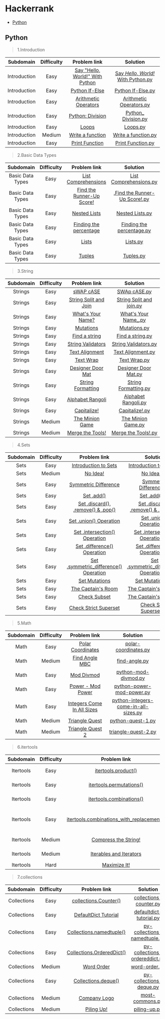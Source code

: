# Hackerrank
* [Python](#python)


## Python <br>
> 1.Introduction <br>

| Subdomain | Difficulty | Problem link | Solution |
|:---------:|:----------:|:-----------: |:--------:|
|Introduction|Easy|[Say "Hello, World!" With Python](https://www.hackerrank.com/challenges/py-hello-world/problem)|[Say _Hello, World!_ With Python.py](https://github.com/Kushal997-das/Competitive-Programming/blob/master/Hackerrank_python/1.introduction/01.Say%20_Hello%2C%20World!_%20With%20Python.py)|
|Introduction|Easy|[Python If-Else](https://www.hackerrank.com/challenges/py-if-else/problem)|[Python If-Else.py](https://github.com/Kushal997-das/Competitive-Programming/blob/master/Hackerrank_python/1.introduction/02.Python%20If-Else.py)|
|Introduction|Easy|[Arithmetic Operators](https://www.hackerrank.com/challenges/python-arithmetic-operators/problem)|[Arithmetic Operators.py](https://github.com/Kushal997-das/Competitive-Programming/blob/master/Hackerrank_python/1.introduction/03.Arithmetic%20Operators.py)|
|Introduction|Easy|[Python: Division](https://www.hackerrank.com/challenges/python-division/problem)|[Python_ Division.py](https://github.com/Kushal997-das/Competitive-Programming/blob/master/Hackerrank_python/1.introduction/04.Python_%20Division.py)|
|Introduction|Easy|[Loops](https://www.hackerrank.com/challenges/python-loops/problem)|[Loops.py](https://github.com/Kushal997-das/Competitive-Programming/blob/master/Hackerrank_python/1.introduction/05.Loops.py)|
|Introduction|Medium|[Write a function](https://www.hackerrank.com/challenges/write-a-function/problem)|[Write a function.py ](https://github.com/Kushal997-das/Competitive-Programming/blob/master/Hackerrank_python/1.introduction/06.Write%20a%20function.py)|
|Introduction|Easy|[Print Function](https://www.hackerrank.com/challenges/python-print/problem)|[Print Function.py ](https://github.com/Kushal997-das/Competitive-Programming/blob/master/Hackerrank_python/1.introduction/07.Print%20Function.py)|

> 2.Basic Data Types <br>

| Subdomain | Difficulty | Problem link | Solution |
|:---------:|:----------:|:-----------: |:--------:|
|Basic Data Types|Easy|[List Comprehensions](https://www.hackerrank.com/challenges/list-comprehensions/problem)|[List Comprehensions.py](https://github.com/Kushal997-das/Competitive-Programming/blob/master/Hackerrank_python/2.basic%20data%20types/08.List%20Comprehensions.py)|
|Basic Data Types|Easy|[Find the Runner-Up Score!](https://www.hackerrank.com/challenges/find-second-maximum-number-in-a-list/problem)|[.Find the Runner-Up Score!.py ](https://github.com/Kushal997-das/Competitive-Programming/blob/master/Hackerrank_python/2.basic%20data%20types/09.Find%20the%20Runner-Up%20Score!.py)|
|Basic Data Types|Easy|[Nested Lists](https://www.hackerrank.com/challenges/nested-list/problem)|[Nested Lists.py](https://github.com/Kushal997-das/Competitive-Programming/blob/master/Hackerrank_python/2.basic%20data%20types/10.Nested%20Lists.py)|
|Basic Data Types|Easy|[Finding the percentage](https://www.hackerrank.com/challenges/finding-the-percentage/problem)|[Finding the percentage.py](https://github.com/Kushal997-das/Competitive-Programming/blob/master/Hackerrank_python/2.basic%20data%20types/11.Finding%20the%20percentage.py)|
|Basic Data Types|Easy|[Lists](https://www.hackerrank.com/challenges/python-lists/problem)|[Lists.py](https://github.com/Kushal997-das/Competitive-Programming/blob/master/Hackerrank_python/2.basic%20data%20types/12.Lists.py)|
|Basic Data Types|Easy|[Tuples](https://www.hackerrank.com/challenges/python-tuples/problem)|[Tuples.py](https://github.com/Kushal997-das/Competitive-Programming/blob/master/Hackerrank_python/2.basic%20data%20types/13.Tuples.py)|

> 3.String <br>

| Subdomain | Difficulty | Problem link | Solution |
|:---------:|:----------:|:-----------: |:--------:|
|Strings|Easy|[sWAP cASE](https://www.hackerrank.com/challenges/swap-case/problem)|[SWAp cASE.py ](https://github.com/Kushal997-das/Competitive-Programming/blob/master/Hackerrank_python/3.string/14.SWAp%20cASE.py)|
|Strings|Easy|[String Split and Join](https://www.hackerrank.com/challenges/python-string-split-and-join/problem)|[String Split and join.py](https://github.com/Kushal997-das/Competitive-Programming/blob/master/Hackerrank_python/3.string/15.String%20Split%20and%20join.py)|
|Strings|Easy|[What's Your Name?](https://www.hackerrank.com/challenges/whats-your-name/problem)|[What's Your Name_.py](https://github.com/Kushal997-das/Competitive-Programming/blob/master/Hackerrank_python/3.string/16.What's%20Your%20Name_.py)|
|Strings|Easy|[Mutations](https://www.hackerrank.com/challenges/python-mutations/problem)|[Mutations.py](https://github.com/Kushal997-das/Competitive-Programming/blob/master/Hackerrank_python/3.string/17.Mutations.py)|
|Strings|Easy|[Find a string](https://www.hackerrank.com/challenges/find-a-string/problem)|[Find a string.py ](https://github.com/Kushal997-das/Competitive-Programming/blob/master/Hackerrank_python/3.string/18.Find%20a%20string.py)|
|Strings|Easy|[String Validators](https://www.hackerrank.com/challenges/string-validators/problem)|[String Validators.py ](https://github.com/Kushal997-das/Competitive-Programming/blob/master/Hackerrank_python/3.string/19.String%20Validators.py)|
|Strings|Easy|[Text Alignment](https://www.hackerrank.com/challenges/text-alignment/problem)|[Text Alignment.py](https://github.com/Kushal997-das/Competitive-Programming/blob/master/Hackerrank_python/3.string/20.Text%20Alignment.py)|
|Strings|Easy|[Text Wrap](https://www.hackerrank.com/challenges/text-wrap/problem)|[Text Wrap.py ](https://github.com/Kushal997-das/Competitive-Programming/blob/master/Hackerrank_python/3.string/21.Text%20Wrap.py)|
|Strings|Easy|[Designer Door Mat](https://www.hackerrank.com/challenges/designer-door-mat/problem)|[Designer Door Mat.py](https://github.com/Kushal997-das/Competitive-Programming/blob/master/Hackerrank_python/3.string/22.Designer%20Door%20Mat.py)|
|Strings|Easy|[String Formatting](https://www.hackerrank.com/challenges/python-string-formatting/problem)|[String Formatting.py](https://github.com/Kushal997-das/Competitive-Programming/blob/master/Hackerrank_python/3.string/23.String%20Formatting.py)|
|Strings|Easy|[Alphabet Rangoli](https://www.hackerrank.com/challenges/alphabet-rangoli/problem)|[Alphabet Rangoli.py](https://github.com/Kushal997-das/Competitive-Programming/blob/master/Hackerrank_python/3.string/24.Alphabet%20Rangoli.py)|
|Strings|Easy|[Capitalize!](https://www.hackerrank.com/challenges/capitalize/problem)|[Capitalize!.py](https://github.com/Kushal997-das/Competitive-Programming/blob/master/Hackerrank_python/3.string/25.Capitalize!.py)|
|Strings|Medium|[The Minion Game](https://www.hackerrank.com/challenges/the-minion-game/problem)|[The Minion Game.py](https://github.com/Kushal997-das/Competitive-Programming/blob/master/Hackerrank_python/3.string/26.The%20Minion%20Game.py)|
|Strings|Medium|[Merge the Tools!](https://www.hackerrank.com/challenges/merge-the-tools/problem)|[Merge the Tools!.py ](https://github.com/Kushal997-das/Competitive-Programming/blob/master/Hackerrank_python/3.string/27.Merge%20the%20Tools!.py)|

> 4.Sets <br>

| Subdomain | Difficulty | Problem link | Solution |
|:---------:|:----------:|:-----------: |:--------:|
|Sets|Easy|[Introduction to Sets](https://www.hackerrank.com/challenges/py-introduction-to-sets/problem)|[Introduction to Sets.py](https://github.com/Kushal997-das/Competitive-Programming/blob/master/Hackerrank_python/4.sets/28.Introduction%20to%20Sets.py)|
|Sets|Medium|[No Idea!](https://www.hackerrank.com/challenges/no-idea/problem)|[No Idea!.py](https://github.com/Kushal997-das/Competitive-Programming/blob/master/Hackerrank_python/4.sets/29.No%20Idea!.py)|
|Sets|Easy|[Symmetric Difference](https://www.hackerrank.com/challenges/symmetric-difference/problem)|[Symmetric Difference.py ](https://github.com/Kushal997-das/Competitive-Programming/blob/master/Hackerrank_python/4.sets/30.Symmetric%20Difference.py)|
|Sets|Easy|[Set .add()](https://www.hackerrank.com/challenges/py-set-add/problem)|[Set .add().py](https://github.com/Kushal997-das/Competitive-Programming/blob/master/Hackerrank_python/4.sets/31.Set%20.add().py)|
|Sets|Easy|[Set .discard(), .remove() & .pop()](https://www.hackerrank.com/challenges/py-set-discard-remove-pop/problem)|[Set .discard(), .remove() & .pop().py](https://github.com/Kushal997-das/Competitive-Programming/blob/master/Hackerrank_python/4.sets/32.Set%20.discard()%2C%20.remove()%20%26%20.pop().py)|
|Sets|Easy|[Set .union() Operation](https://www.hackerrank.com/challenges/py-set-union/problem)|[Set .union() Operation.py](https://github.com/Kushal997-das/Competitive-Programming/blob/master/Hackerrank_python/4.sets/33.Set%20.union()%20Operation.py)|
|Sets|Easy|[Set .intersection() Operation](https://www.hackerrank.com/challenges/py-set-intersection-operation/problem)|[Set .intersection() Operation.py ](https://github.com/Kushal997-das/Competitive-Programming/blob/master/Hackerrank_python/4.sets/34.Set%20.intersection()%20Operation.py)|
|Sets|Easy|[Set .difference() Operation](https://www.hackerrank.com/challenges/py-set-difference-operation/problem)|[Set .difference() Operation.py ](https://github.com/Kushal997-das/Competitive-Programming/blob/master/Hackerrank_python/4.sets/35.Set%20.difference()%20Operation.py)|
|Sets|Easy|[Set .symmetric_difference() Operation](https://www.hackerrank.com/challenges/py-set-symmetric-difference-operation/problem)|[Set .symmetric_difference() Operation.py ](https://github.com/Kushal997-das/Competitive-Programming/blob/master/Hackerrank_python/4.sets/36.Set%20.symmetric_difference()%20Operation.py)|
|Sets|Easy|[Set Mutations](https://www.hackerrank.com/challenges/py-set-mutations/problem)|[Set Mutations.py](https://github.com/Kushal997-das/Competitive-Programming/blob/master/Hackerrank_python/4.sets/37.Set%20Mutations.py)|
|Sets|Easy|[The Captain's Room](https://www.hackerrank.com/challenges/py-the-captains-room/problem)|[The Captain's Room.py](https://github.com/Kushal997-das/Competitive-Programming/blob/master/Hackerrank_python/4.sets/38.The%20Captain's%20Room.py)|
|Sets|Easy|[Check Subset](https://www.hackerrank.com/challenges/py-check-subset/problem)|[The Captain's Room.py ](https://github.com/Kushal997-das/Competitive-Programming/blob/master/Hackerrank_python/4.sets/39.Check%20Subset.py)|
|Sets|Easy|[Check Strict Superset](https://www.hackerrank.com/challenges/py-check-strict-superset/problem)|[Check Strict Superset.py ](https://github.com/Kushal997-das/Competitive-Programming/blob/master/Hackerrank_python/4.sets/40.Check%20Strict%20Superset.py)|

> 5.Math<br>

| Subdomain | Difficulty | Problem link | Solution |
|:---------:|:----------:|:-----------: |:--------:|
|Math|Easy|[Polar Coordinates](https://www.hackerrank.com/challenges/polar-coordinates/problem)|[polar-coordinates.py](https://github.com/Kushal997-das/Competitive-Programming/blob/master/Hackerrank_python/5.math/41.Polar%20Coordinates.py)|
|Math|Medium|[Find Angle MBC](https://www.hackerrank.com/challenges/find-angle/problem)|[find-angle.py](https://github.com/Kushal997-das/Competitive-Programming/blob/master/Hackerrank_python/5.math/42.Find%20Angle%20MBC.py)|
|Math|Easy|[Mod Divmod](https://www.hackerrank.com/challenges/python-mod-divmod/problem)|[python-mod-divmod.py](https://github.com/Kushal997-das/Competitive-Programming/blob/master/Hackerrank_python/5.math/43.Mod%20Divmod.py)|
|Math|Easy|[Power - Mod Power](https://www.hackerrank.com/challenges/python-power-mod-power/problem)|[python-power-mod-power.py](https://github.com/Kushal997-das/Competitive-Programming/blob/master/Hackerrank_python/5.math/44.Power%20-%20Mod%20Power.py)|
|Math|Easy|[Integers Come In All Sizes](https://www.hackerrank.com/challenges/python-integers-come-in-all-sizes/problem)|[python-integers-come-in-all-sizes.py](https://github.com/Kushal997-das/Competitive-Programming/blob/master/Hackerrank_python/5.math/45.Integers%20Come%20In%20All%20Sizes.py)|
|Math|Medium|[Triangle Quest](https://www.hackerrank.com/challenges/python-quest-1/problem)|[python-quest-1.py](https://github.com/Kushal997-das/Competitive-Programming/blob/master/Hackerrank_python/5.math/46.Triangle%20Quest.py)|
|Math|Medium|[Triangle Quest 2](https://www.hackerrank.com/challenges/triangle-quest-2/problem)|[triangle-quest-2.py](https://github.com/Kushal997-das/Competitive-Programming/blob/master/Hackerrank_python/5.math/47.Triangle%20Quest%202.py)|

> 6.itertools<br>

| Subdomain | Difficulty | Problem link | Solution |
|:---------:|:----------:|:-----------: |:--------:|
|Itertools|Easy|[itertools.product()](https://www.hackerrank.com/challenges/itertools-product/problem)|[itertools-product.py](https://github.com/Kushal997-das/Competitive-Programming/blob/master/Hackerrank_python/6.itertools/48.itertools.product().py)|
|Itertools|Easy|[itertools.permutations()](https://www.hackerrank.com/challenges/itertools-permutations/problem)|[itertools-permutations.py](https://github.com/Kushal997-das/Competitive-Programming/blob/master/Hackerrank_python/6.itertools/49.itertools.permutations().py)|
|Itertools|Easy|[itertools.combinations()](https://www.hackerrank.com/challenges/itertools-combinations/problem)|[itertools-combinations.py](https://github.com/Kushal997-das/Competitive-Programming/blob/master/Hackerrank_python/6.itertools/50.itertools.combinations().py)|
|Itertools|Easy|[itertools.combinations_with_replacement()](https://www.hackerrank.com/challenges/itertools-combinations-with-replacement/problem)|[itertools-combinations-with-replacement.py](https://github.com/Kushal997-das/Competitive-Programming/blob/master/Hackerrank_python/6.itertools/51.itertools.combinations_with_replacement().py)|
|Itertools|Medium|[Compress the String!](https://www.hackerrank.com/challenges/compress-the-string/problem)|[compress-the-string.py](https://github.com/Kushal997-das/Competitive-Programming/blob/master/Hackerrank_python/6.itertools/52.Compress%20the%20String!.py)|
|Itertools|Medium|[Iterables and Iterators](https://www.hackerrank.com/challenges/iterables-and-iterators/problem)|[iterables-and-iterators.py](https://github.com/Kushal997-das/Competitive-Programming/blob/master/Hackerrank_python/6.itertools/53.Iterables%20and%20Iterators.py)|
|Itertools|Hard|[Maximize It!](https://www.hackerrank.com/challenges/maximize-it/problem)|[maximize-it.py](https://github.com/Kushal997-das/Competitive-Programming/blob/master/Hackerrank_python/6.itertools/54.Maximize%20It!.py)|

> 7.collections<br>

| Subdomain | Difficulty | Problem link | Solution |
|:---------:|:----------:|:-----------: |:--------:|
|Collections|Easy|[collections.Counter()](https://www.hackerrank.com/challenges/collections-counter/problem)|[collections-counter.py](https://github.com/Kushal997-das/Competitive-Programming/blob/master/Hackerrank_python/7.collections/55.collections.Counter().py)|
|Collections|Easy|[DefaultDict Tutorial](https://www.hackerrank.com/challenges/defaultdict-tutorial/problem)|[defaultdict-tutorial.py](https://github.com/Kushal997-das/Competitive-Programming/blob/master/Hackerrank_python/7.collections/56.DefaultDict%20Tutorial.py)|
|Collections|Easy|[Collections.namedtuple()](https://www.hackerrank.com/challenges/py-collections-namedtuple/problem)|[py-collections-namedtuple.py](https://github.com/Kushal997-das/Competitive-Programming/blob/master/Hackerrank_python/7.collections/57.Collections.namedtuple().py)|
|Collections|Easy|[Collections.OrderedDict()](https://www.hackerrank.com/challenges/py-collections-ordereddict/problem)|[py-collections-ordereddict.py](https://github.com/Kushal997-das/Competitive-Programming/blob/master/Hackerrank_python/7.collections/58.Collections.OrderedDict().py)|
|Collections|Medium|[Word Order](https://www.hackerrank.com/challenges/word-order/problem)|[word-order.py](https://github.com/Kushal997-das/Competitive-Programming/blob/master/Hackerrank_python/7.collections/59.Word%20Order.py)|
|Collections|Easy|[Collections.deque()](https://www.hackerrank.com/challenges/py-collections-deque/problem)|[py-collections-deque.py](https://github.com/Kushal997-das/Competitive-Programming/blob/master/Hackerrank_python/7.collections/60.Collections.deque().py)|
|Collections|Medium|[Company Logo](https://www.hackerrank.com/challenges/most-commons/problem)|[most-commons.py](https://github.com/Kushal997-das/Competitive-Programming/blob/master/Hackerrank_python/7.collections/61.Company%20Logo.py)|
|Collections|Medium|[Piling Up!](https://www.hackerrank.com/challenges/piling-up/problem)|[piling-up.py](https://github.com/Kushal997-das/Competitive-Programming/blob/master/Hackerrank_python/7.collections/62.Piling%20Up!.py)|


